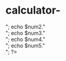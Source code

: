 # calculator-
<?php
$num1=50;
$num2= $num1+10;
$num3= $num1-10;
$num4= $num1*10;
$num5= $num1/10;
echo $num1."<br>";
echo $num2."<br>";
echo $num3."<br>";
echo $num4."<br>";
echo $num5."<br>";
?>
